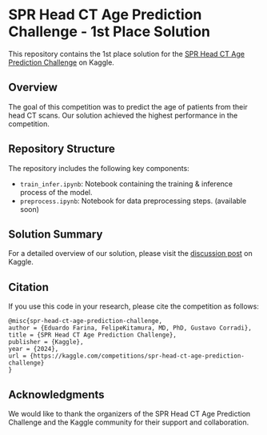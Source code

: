 # SPR Head CT Age Prediction Challenge - 1st Place Solution

This repository contains the 1st place solution for the [SPR Head CT Age Prediction Challenge](https://www.kaggle.com/competitions/spr-head-ct-age-prediction-challenge/overview) on Kaggle.

## Overview

The goal of this competition was to predict the age of patients from their head CT scans. Our solution achieved the highest performance in the competition.

## Repository Structure

The repository includes the following key components:

- `train_infer.ipynb`: Notebook containing the training & inference process of the model.
- `preprocess.ipynb`: Notebook for data preprocessing steps. (available soon)

## Solution Summary

For a detailed overview of our solution, please visit the [discussion post](https://www.kaggle.com/competitions/spr-head-ct-age-prediction-challenge/discussion/499240) on Kaggle.

## Citation

If you use this code in your research, please cite the competition as follows:

```
@misc{spr-head-ct-age-prediction-challenge,
author = {Eduardo Farina, FelipeKitamura, MD, PhD, Gustavo Corradi},
title = {SPR Head CT Age Prediction Challenge},
publisher = {Kaggle},
year = {2024},
url = {https://kaggle.com/competitions/spr-head-ct-age-prediction-challenge}
}
```

## Acknowledgments

We would like to thank the organizers of the SPR Head CT Age Prediction Challenge and the Kaggle community for their support and collaboration.
